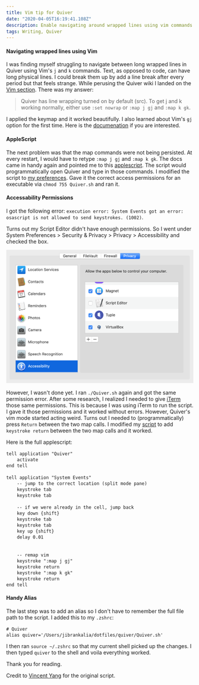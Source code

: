 ```yaml
---
title: Vim tip for Quiver
date: "2020-04-05T16:19:41.108Z"
description: Enable navigating around wrapped lines using vim commands in Quiver
tags: Writing, Quiver 
---
```


#### Navigating wrapped lines using Vim 

I was finding myself struggling to navigate between long wrapped lines in Quiver using Vim's `j` and `k` commands. Text, as opposed to code, can have long physical lines. I could break them up by add a line break after every period but that feels strange. While perusing the Quiver wiki I landed on the [Vim section](https://github.com/HappenApps/Quiver/wiki/Vim). There was my answer: 
> Quiver has line wrapping turned on by default (src). To get j and k working normally, either use `:set nowrap` or `:map j gj` and `:map k gk`.

I applied the keymap and it worked beautifully. I also learned about Vim's `gj` option for the first time. Here is the [documenation](https://vim.fandom.com/wiki/Move_cursor_by_display_lines_when_wrapping) if you are interested.

#### AppleScript

The next problem was that the map commands were not being persisted. At every restart, I would have to retype `:map j gj` and `:map k gk`. The docs came in handy again and pointed me to this [applescript](https://github.com/YangVincent/dotfiles/blob/master/quiver/Quiver.scpt). The script would programmatically open Quiver and type in those commands. I modified the script to [my preferences](https://github.com/JibranKalia/dotfiles/blob/9782384c4166a03e6ec0b44690970b92911b3b31/quiver/Quiver.scpt). Gave it the correct access permissions for an executable via `chmod 755 Quiver.sh` and ran it.

#### Accessability Permissions

I got the following error:
`execution error: System Events got an error: osascript is not allowed to send keystrokes. (1002)`.

Turns out my Script Editor didn't have enough permissions. So I went under System Preferences > Security & Privacy > Privacy > Accessibility and checked the box.

![Accessibility Screen](./resources/BFFCC86E3251E26F99E4FA7488AC7058.png)

However, I wasn't done yet. I ran `./Quiver.sh` again and got the same permission error. After some research, I realized I needed to give [iTerm](https://www.iterm2.com/) those same permissions. This is because I was using iTerm to run the script. I gave it those permissions and it worked without errors. However, Quiver's vim mode started acting weird. Turns out I needed to (programmatically) press `Return` between the two map calls. I modified my [script](https://github.com/JibranKalia/dotfiles/commit/ee67aa07b912005658cc3ee06a136efe5715dcdb) to add `keystroke return` between the two map calls and it worked.

Here is the full applescript:
```
tell application "Quiver" 
    activate
end tell

tell application "System Events"
    -- jump to the correct location (split mode pane)
    keystroke tab
    keystroke tab

    -- if we were already in the cell, jump back
    key down {shift}
    keystroke tab
    keystroke tab
    key up {shift}
    delay 0.01


    -- remap vim
    keystroke ":map j gj"
    keystroke return
    keystroke ":map k gk"
    keystroke return
end tell
```

#### Handy Alias

The last step was to add an alias so I don't have to remember the full file path to the script. I added this to my `.zshrc`: 
```shell
# Quiver
alias quiver='/Users/jibrankalia/dotfiles/quiver/Quiver.sh'
```

I then ran `source ~/.zshrc` so that my current shell picked up the changes. I then typed `quiver` to the shell and voila everything worked.

Thank you for reading.

Credit to [Vincent Yang](https://github.com/YangVincent) for the original script.




